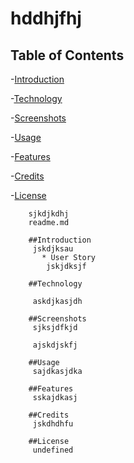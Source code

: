 # hddhjfhj

  ## Table of Contents

  -[Introduction](#Introduction)
  
  -[Technology](#Technology)
  
  -[Screenshots](#Screenshots)
     
  -[Usage](#Usage)
  
  -[Features](#Features)
  
  -[Credits](#Credits)
  
  -[License](#License) 



        sjkdjkdhj
        readme.md

        ##Introduction
         jskdjksau
           * User Story
            jskjdksjf

        ##Technology

         askdjkasjdh

        ##Screenshots
         sjksjdfkjd

         ajskdjskfj

        ##Usage
         sajdkasjdka

        ##Features
         sskajdkasj

        ##Credits
         jskdhdhfu

        ##License
         undefined

      

      
